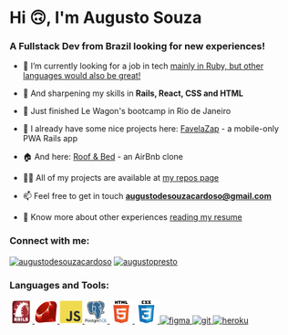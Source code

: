 <h1 align="left">Hi 🙃, I'm Augusto Souza</h1>
<h3 align="left">A Fullstack Dev from Brazil looking for new experiences!</h3>

- 🔭 I’m currently looking for a job in tech [mainly in Ruby, but other languages would also be great!](https://github.com/AugustoPresto?tab=repositories)

- 🔪 And sharpening my skills in **Rails, React, CSS and HTML**

- 🚌 Just finished Le Wagon's bootcamp in Rio de Janeiro

- 👯 I already have some nice projects here: [FavelaZap](https://favelazap.herokuapp.com/) - a mobile-only PWA Rails app

- 🏠 And here: [Roof & Bed](http://roof-and-bed.herokuapp.com/) - an AirBnb clone

- 👨‍💻 All of my projects are available at [my repos page](https://github.com/AugustoPresto?tab=repositories)

- 📫 Feel free to get in touch **augustodesouzacardoso@gmail.com**

- 📄 Know more about other experiences [reading my resume](https://www.canva.com/design/DAEixEtYlZ4/N14BOGYS7YxPhNrqaT92KA/view?utm_content=DAEixEtYlZ4&utm_campaign=designshare&utm_medium=link&utm_source=publishsharelink)

<h3 align="left">Connect with me:</h3>
<p align="left">
<a href="https://linkedin.com/in/augustodesouzacardoso" target="blank"><img align="center" src="https://raw.githubusercontent.com/rahuldkjain/github-profile-readme-generator/master/src/images/icons/Social/linked-in-alt.svg" alt="augustodesouzacardoso" height="30" width="40" /></a>
<a href="https://stackoverflow.com/users/15132764/augustopresto" target="blank"><img align="center" src="https://raw.githubusercontent.com/rahuldkjain/github-profile-readme-generator/master/src/images/icons/Social/stack-overflow.svg" alt="augustopresto" height="30" width="40" /></a>
</p>

<h3 align="left">Languages and Tools:</h3>
<p align="left"> <a href="https://rubyonrails.org" target="_blank"> <img src="https://raw.githubusercontent.com/devicons/devicon/master/icons/rails/rails-original-wordmark.svg" alt="rails" width="40" height="40"/> </a> <a href="https://www.ruby-lang.org/en/" target="_blank"> <img src="https://raw.githubusercontent.com/devicons/devicon/master/icons/ruby/ruby-original.svg" alt="ruby" width="40" height="40"/> </a> <a href="https://developer.mozilla.org/en-US/docs/Web/JavaScript" target="_blank"> <img src="https://raw.githubusercontent.com/devicons/devicon/master/icons/javascript/javascript-original.svg" alt="javascript" width="40" height="40"/> </a> <a href="https://www.postgresql.org" target="_blank"> <img src="https://raw.githubusercontent.com/devicons/devicon/master/icons/postgresql/postgresql-original-wordmark.svg" alt="postgresql" width="40" height="40"/> </a> <a href="https://www.w3.org/html/" target="_blank"> <img src="https://raw.githubusercontent.com/devicons/devicon/master/icons/html5/html5-original-wordmark.svg" alt="html5" width="40" height="40"/> </a> <a href="https://www.w3schools.com/css/" target="_blank"> <img src="https://raw.githubusercontent.com/devicons/devicon/master/icons/css3/css3-original-wordmark.svg" alt="css3" width="40" height="40"/> </a> <a href="https://www.figma.com/" target="_blank"> <img src="https://www.vectorlogo.zone/logos/figma/figma-icon.svg" alt="figma" width="40" height="40"/> </a> <a href="https://git-scm.com/" target="_blank"> <img src="https://www.vectorlogo.zone/logos/git-scm/git-scm-icon.svg" alt="git" width="40" height="40"/> </a> <a href="https://heroku.com" target="_blank"> <img src="https://www.vectorlogo.zone/logos/heroku/heroku-icon.svg" alt="heroku" width="40" height="40"/> </a> </p>
